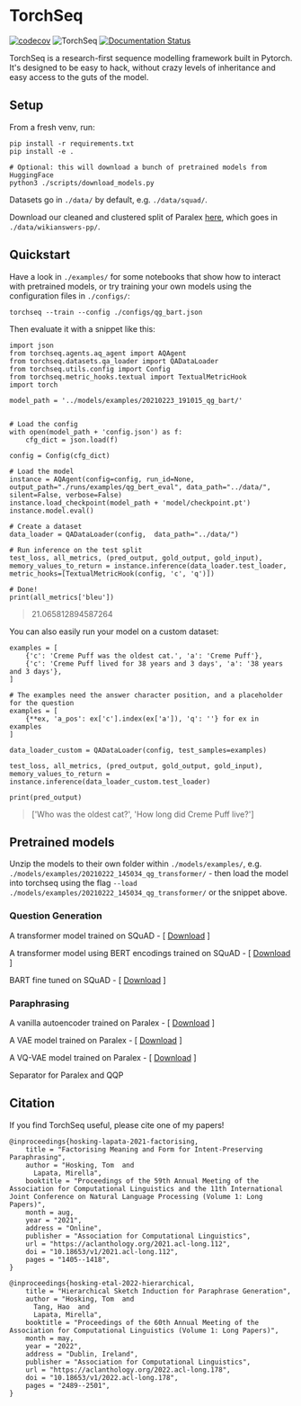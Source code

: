 # TorchSeq

[![codecov](https://codecov.io/gh/tomhosking/torchseq/branch/main/graph/badge.svg?token=GK9W2LMJDU)](https://codecov.io/gh/tomhosking/torchseq)  ![TorchSeq](https://github.com/tomhosking/torchseq/workflows/TorchSeq/badge.svg) [![Documentation Status](https://readthedocs.org/projects/torchseq/badge/?version=latest)](https://torchseq.readthedocs.io/en/latest/?badge=latest)


TorchSeq is a research-first sequence modelling framework built in Pytorch. It's designed to be easy to hack, without crazy levels of inheritance and easy access to the guts of the model.

## Setup

From a fresh venv, run:

```
pip install -r requirements.txt
pip install -e .
```

```
# Optional: this will download a bunch of pretrained models from HuggingFace
python3 ./scripts/download_models.py
```

Datasets go in `./data/` by default, e.g. `./data/squad/`.

Download our cleaned and clustered split of Paralex [here](http://tomho.sk/models/torchseq/paralex.zip), which goes in `./data/wikianswers-pp/`.


## Quickstart

Have a look in `./examples/` for some notebooks that show how to interact with pretrained models, or try training your own models using the configuration files in `./configs/`:

```
torchseq --train --config ./configs/qg_bart.json
```

Then evaluate it with a snippet like this:

```
import json
from torchseq.agents.aq_agent import AQAgent
from torchseq.datasets.qa_loader import QADataLoader
from torchseq.utils.config import Config
from torchseq.metric_hooks.textual import TextualMetricHook
import torch

model_path = '../models/examples/20210223_191015_qg_bart/'


# Load the config
with open(model_path + 'config.json') as f:
    cfg_dict = json.load(f)

config = Config(cfg_dict)

# Load the model
instance = AQAgent(config=config, run_id=None, output_path="./runs/examples/qg_bert_eval", data_path="../data/", silent=False, verbose=False)
instance.load_checkpoint(model_path + 'model/checkpoint.pt')
instance.model.eval()

# Create a dataset
data_loader = QADataLoader(config,  data_path="../data/")

# Run inference on the test split
test_loss, all_metrics, (pred_output, gold_output, gold_input), memory_values_to_return = instance.inference(data_loader.test_loader, metric_hooks=[TextualMetricHook(config, 'c', 'q')])

# Done!
print(all_metrics['bleu'])
```
> 21.065812894587264



You can also easily run your model on a custom dataset:

```
examples = [
    {'c': 'Creme Puff was the oldest cat.', 'a': 'Creme Puff'},
    {'c': 'Creme Puff lived for 38 years and 3 days', 'a': '38 years and 3 days'},
]

# The examples need the answer character position, and a placeholder for the question
examples = [
    {**ex, 'a_pos': ex['c'].index(ex['a']), 'q': ''} for ex in examples
]
    
data_loader_custom = QADataLoader(config, test_samples=examples)

test_loss, all_metrics, (pred_output, gold_output, gold_input), memory_values_to_return = instance.inference(data_loader_custom.test_loader)

print(pred_output)
```
> ['Who was the oldest cat?', 'How long did Creme Puff live?']


## Pretrained models

Unzip the models to their own folder within `./models/examples/`, e.g. `./models/examples/20210222_145034_qg_transformer/` - then load the model into torchseq using the flag `--load ./models/examples/20210222_145034_qg_transformer/` or the snippet above.

### Question Generation

A transformer model trained on SQuAD - \[ [Download](http://tomho.sk/models/torchseq/qg_transformer.zip) \]

A transformer model using BERT encodings trained on SQuAD - \[ [Download](http://tomho.sk/models/torchseq/qg_bert.zip) \]

BART fine tuned on SQuAD - \[ [Download](http://tomho.sk/models/torchseq/qg_bart.zip) \]

### Paraphrasing

A vanilla autoencoder trained on Paralex - \[ [Download](http://tomho.sk/models/torchseq/paraphrasing_ae.zip) \]

A VAE model trained on Paralex - \[ [Download](http://tomho.sk/models/torchseq/paraphrasing_vae.zip) \]

A VQ-VAE model trained on Paralex - \[ [Download](http://tomho.sk/models/torchseq/paraphrasing_vqvae.zip) \]

Separator for Paralex and QQP


## Citation

If you find TorchSeq useful, please cite one of my papers!

```
@inproceedings{hosking-lapata-2021-factorising,
    title = "Factorising Meaning and Form for Intent-Preserving Paraphrasing",
    author = "Hosking, Tom  and
      Lapata, Mirella",
    booktitle = "Proceedings of the 59th Annual Meeting of the Association for Computational Linguistics and the 11th International Joint Conference on Natural Language Processing (Volume 1: Long Papers)",
    month = aug,
    year = "2021",
    address = "Online",
    publisher = "Association for Computational Linguistics",
    url = "https://aclanthology.org/2021.acl-long.112",
    doi = "10.18653/v1/2021.acl-long.112",
    pages = "1405--1418",
}
```
```
@inproceedings{hosking-etal-2022-hierarchical,
    title = "Hierarchical Sketch Induction for Paraphrase Generation",
    author = "Hosking, Tom  and
      Tang, Hao  and
      Lapata, Mirella",
    booktitle = "Proceedings of the 60th Annual Meeting of the Association for Computational Linguistics (Volume 1: Long Papers)",
    month = may,
    year = "2022",
    address = "Dublin, Ireland",
    publisher = "Association for Computational Linguistics",
    url = "https://aclanthology.org/2022.acl-long.178",
    doi = "10.18653/v1/2022.acl-long.178",
    pages = "2489--2501",
}
```